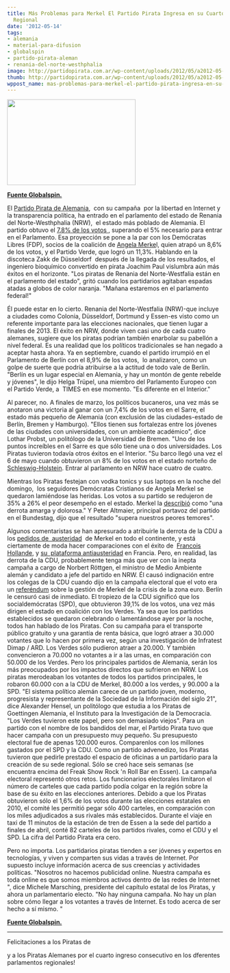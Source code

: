 ```yaml
---
title: Más Problemas para Merkel El Partido Pirata Ingresa en su Cuarto Parlamento
  Regional
date: '2012-05-14'
tags:
- alemania
- material-para-difusion
- globalspin
- partido-pirata-aleman
- renania-del-norte-westhphalia
image: http://partidopirata.com.ar/wp-content/uploads/2012/05/a2012-05-13t161540z_68077757.jpg
thumb: http://partidopirata.com.ar/wp-content/uploads/2012/05/a2012-05-13t161540z_68077757-150x150.jpg
wppost_name: mas-problemas-para-merkel-el-partido-pirata-ingresa-en-su-cuarto-parlamento-regional
---
```


<a href="http://partidopirata.com.ar/wp-content/uploads/2012/05/a2012-05-13t161540z_68077757.jpg"><img class="size-medium wp-image-4430" title="a2012-05-13t161540z_68077757" src="http://partidopirata.com.ar/wp-content/uploads/2012/05/a2012-05-13t161540z_68077757-300x200.jpg" alt="" width="300" height="200" /></a>


<strong><a href="http://globalspin.blogs.time.com/2012/05/14/more-trouble-for-merkel-as-pirate-party-raids-its-fourth-state-parliament/" target="_blank">Fuente Globalspin.</a></strong>

El <a href="http://topics.time.com/germany/">Partido Pirata de Alemania</a>,  con su campaña  por la libertad en Internet y la transparencia política, ha entrado en el parlamento del estado de Renania del Norte-Westhphalia (NRW),  el estado más poblado de Alemania. El partido obtuvo el <a href="http://www.bbc.co.uk/news/world-europe-18048942?print=true" target="_blank">7.8% de los votos </a>, superando el 5% necesario para entrar en el Parlamento. Esa proyección se pone a la par con los Demócratas Libres (FDP), socios de la coalición de <a href="http://topics.time.com/angela-merkel/">Angela Merke</a>l, quien atrapó un 8,6% de los votos, y el Partido Verde, que logró un 11,3%. Hablando en la discoteca Zakk de Düsseldorf  después de la llegada de los resultados, el ingeniero bioquímico convertido en pirata Joachim Paul vislumbra aún más éxitos en el horizonte. "Los piratas de Renania del Norte-Westfalia están en el parlamento del estado", gritó cuando los partidarios agitaban espadas atadas a globos de color naranja. "Mañana estaremos en el parlamento federal!"

Él puede estar en lo cierto. Renania del Norte-Westfalia (NRW)-que incluye a ciudades como Colonia, Düsseldorf, Dortmund y Essen-es visto como un referente importante para las elecciones nacionales, que tienen lugar a finales de 2013. El éxito en NRW, donde viven casi uno de cada cuatro alemanes, sugiere que los piratas podrían también enarbolar su pabellón a nivel federal. Es una realidad que los políticos tradicionales se han negado a aceptar hasta ahora. Ya en septiembre, cuando el partido irrumpió en el Parlamento de Berlín con el 8,9% de los votos,  lo analizaron, como un golpe de suerte que podría atribuirse a la actitud de todo vale de Berlín. "Berlín es un lugar especial en Alemania, y hay un montón de gente rebelde y jóvenes", le dijo Helga Trüpel, una miembro del Parlamento Europeo con el Partido Verde, a  TIMES en ese momento. "Es diferente en el Interior."

Al parecer, no. A finales de marzo, los políticos bucaneros, una vez más se anotaron una victoria al ganar con un 7,4% de los votos en el Sarre, el estado más pequeño de Alemania (con exclusión de las ciudades-estado de Berlín, Bremen y Hamburgo). "Ellos tienen sus fortalezas entre los jóvenes de las ciudades con universidades, con un ambiente académico", dice Lothar Probst, un politólogo de la Universidad de Bremen. "Uno de los puntos increíbles en el Sarre es que sólo tiene una o dos universidades. Los Piratas tuvieron todavía otros éxitos en el Interior. "Su barco llegó una vez el 6 de mayo cuando obtuvieron un 8% de los votos en el estado norteño de <a href="http://www.dw.de/dw/article/0,,15933038,00.html" target="_blank">Schleswig-Holstein</a>. Entrar al parlamento en NRW hace cuatro de cuatro.

Mientras los Piratas festejan con vodka tonics y sus laptops en la noche del domingo,  los seguidores Demócratas Cristianos de Angela Merkel se quedaron lamiéndose las heridas. Los votos a su partido se redujeron de 35% a 26% el peor desempeño en el estado. Merkel la <a href="http://www.bbc.co.uk/news/world-europe-18060189" target="_blank">describió</a> como "una derrota amarga y dolorosa." Y Peter Altmaier, principal portavoz del partido en el Bundestag, dijo que el resultado "supera nuestros peores temores".

Algunos comentaristas se han apresurado a atribuirle la derrota de la CDU a los <a href="http://www.cnbc.com/id/47383706" target="_blank">pedidos de  austeridad</a>  de Merkel en todo el continente, y está ciertamente de moda hacer comparaciones con el éxito de  <a href="http://topics.time.com/francois-hollande/">Francois Hollande</a>, y <a href="http://www.time.com/time/magazine/article/0,9171,2114446,00.html" target="_blank">su  plataforma antiausteridad</a> en Francia. Pero, en realidad, las derrota de la CDU, probablemente tenga más que ver con la inepta campaña a cargo de Norbert Röttgen, el ministro de Medio Ambiente alemán y candidato a jefe del partido en NRW. Él causó indignación entre los colegas de la CDU cuando dijo en la campaña electoral que el voto era un <a href="http://www.faz.net/aktuell/politik/inland/wahlkampf-in-nordrhein-westfalen-befremden-und-enttaeuschung-in-der-cdu-ueber-roettgen-11744338.html" target="_blank">referéndum</a> sobre la gestión de Merkel de la crisis de la zona euro. Berlín le censuró casi de inmediato. El tropiezo de la CDU significó que los socialdemócratas (SPD), que obtuvieron 39,1% de los votos, una vez más dirigen el estado en coalición con los Verdes.
Ya sea que los partidos establecidos se quedaron celebrando o lamentándose ayer por la noche, todos han hablado de los Piratas. Con su campaña para el transporte público gratuito y una garantía de renta básica, que logró atraer a 30.000 votantes que lo hacen por primera vez, según una investigación de Infratest Dimap / ARD. Los Verdes sólo pudieron atraer a 20.000. Y también convencieron a 70.000 no votantes a ir a las urnas, en comparación con 50.000 de los Verdes. Pero los principales partidos de Alemania, serán los más preocupados por los impactos directos que sufrieron en NRW. Los piratas merodeaban los votantes de todos los partidos principales, le robaron 60.000 con a la CDU de Merkel, 80.000 a los verdes, y 90.000 a la SPD. "El sistema político alemán carece de un partido joven, moderno, progresista y representante de la Sociedad de la Información del siglo 21", dice Alexander Hensel, un politólogo que estudia a los Piratas de Goettingen Alemania, el Instituto para la Investigación de la Democracia. "Los Verdes tuvieron este papel, pero son demasiado viejos".
Para un partido con el nombre de los bandidos del mar, el Partido Pirata tuvo que hacer campaña con un presupuesto muy pequeño. Su presupuesto electoral fue de apenas 120.000 euros. Comparenlos con los millones gastados por el SPD y la CDU. Como un partido advenedizo, los Piratas tuvieron que pedirle prestado el espacio de oficinas a un partidario para la creación de su sede regional. Sólo se creó hace seis semanas (se encuentra encima del Freak Show Rock 'n Roll Bar en Essen). La campaña electoral representó otros retos. Los funcionarios electorales limitaron el número de carteles que cada partido podía colgar en la región sobre la base de su éxito en las elecciones anteriores. Debido a que los Piratas obtuvieron sólo el 1,6% de los votos durante las elecciones estatales en 2010, el comité les permitió pegar sólo 400 carteles, en comparación con los miles adjudicados a sus rivales más establecidos. Durante el viaje en taxi de 11 minutos de la estación de tren de Essen a la sede del partido a finales de abril, conté 82 carteles de los partidos rivales, como el CDU y el SPD. La cifra del Partido Pirata era cero.

Pero no importa. Los partidarios piratas tienden a ser jóvenes y expertos en tecnologías, y viven y comparten sus vidas a través de Internet. Por supuesto incluye información acerca de sus creencias y actividades políticas. "Nosotros no hacemos publicidad online. Nuestra campaña es toda online es que somos miembros activos dentro de las redes de Internet ", dice Michele Marsching, presidente del capítulo estatal de los Piratas, y ahora un parlamentario electo. "No hay ninguna campaña. No hay un plan sobre cómo llegar a los votantes a través de Internet. Es todo acerca de ser hecho a sí mismo. "

<strong><a href="http://globalspin.blogs.time.com/2012/05/14/more-trouble-for-merkel-as-pirate-party-raids-its-fourth-state-parliament/" target="_blank">Fuente Globalspin.</a></strong>

<hr />

Felicitaciones a los Piratas de

y a los Piratas Alemanes por el cuarto ingreso consecutivo en los dferentes parlamentos regionales!

